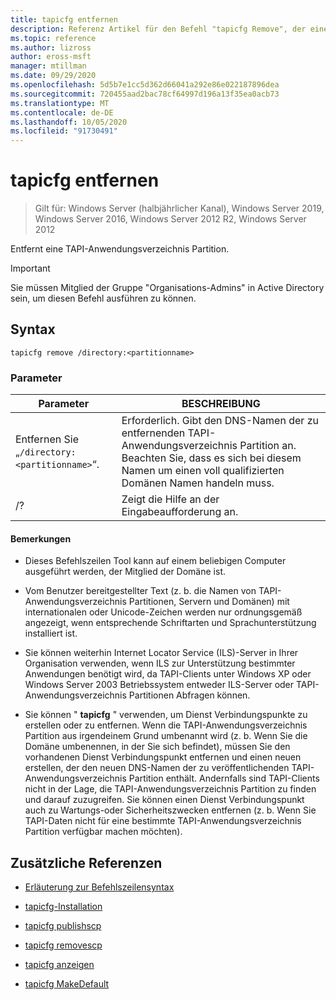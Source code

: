 ```yaml
---
title: tapicfg entfernen
description: Referenz Artikel für den Befehl "tapicfg Remove", der eine TAPI-Anwendungsverzeichnis Partition entfernt.
ms.topic: reference
ms.author: lizross
author: eross-msft
manager: mtillman
ms.date: 09/29/2020
ms.openlocfilehash: 5d5b7e1cc5d362d66041a292e86e022187896dea
ms.sourcegitcommit: 720455aad2bac78cf64997d196a13f35ea0acb73
ms.translationtype: MT
ms.contentlocale: de-DE
ms.lasthandoff: 10/05/2020
ms.locfileid: "91730491"
---
```

# <a name="tapicfg-remove"></a>tapicfg entfernen

> Gilt für: Windows Server (halbjährlicher Kanal), Windows Server 2019, Windows Server 2016, Windows Server 2012 R2, Windows Server 2012

Entfernt eine TAPI-Anwendungsverzeichnis Partition.

> [!IMPORTANT]
> Sie müssen Mitglied der Gruppe "Organisations-Admins" in Active Directory sein, um diesen Befehl ausführen zu können.

## <a name="syntax"></a>Syntax

```
tapicfg remove /directory:<partitionname>
```

### <a name="parameters"></a>Parameter

| Parameter | BESCHREIBUNG |
|--|--|
| Entfernen Sie „`/directory:<partitionname>`“. | Erforderlich. Gibt den DNS-Namen der zu entfernenden TAPI-Anwendungsverzeichnis Partition an. Beachten Sie, dass es sich bei diesem Namen um einen voll qualifizierten Domänen Namen handeln muss. |
| /? | Zeigt die Hilfe an der Eingabeaufforderung an. |

#### <a name="remarks"></a>Bemerkungen

- Dieses Befehlszeilen Tool kann auf einem beliebigen Computer ausgeführt werden, der Mitglied der Domäne ist.

- Vom Benutzer bereitgestellter Text (z. b. die Namen von TAPI-Anwendungsverzeichnis Partitionen, Servern und Domänen) mit internationalen oder Unicode-Zeichen werden nur ordnungsgemäß angezeigt, wenn entsprechende Schriftarten und Sprachunterstützung installiert ist.

- Sie können weiterhin Internet Locator Service (ILS)-Server in Ihrer Organisation verwenden, wenn ILS zur Unterstützung bestimmter Anwendungen benötigt wird, da TAPI-Clients unter Windows XP oder Windows Server 2003 Betriebssystem entweder ILS-Server oder TAPI-Anwendungsverzeichnis Partitionen Abfragen können.

- Sie können " **tapicfg** " verwenden, um Dienst Verbindungspunkte zu erstellen oder zu entfernen. Wenn die TAPI-Anwendungsverzeichnis Partition aus irgendeinem Grund umbenannt wird (z. b. Wenn Sie die Domäne umbenennen, in der Sie sich befindet), müssen Sie den vorhandenen Dienst Verbindungspunkt entfernen und einen neuen erstellen, der den neuen DNS-Namen der zu veröffentlichenden TAPI-Anwendungsverzeichnis Partition enthält. Andernfalls sind TAPI-Clients nicht in der Lage, die TAPI-Anwendungsverzeichnis Partition zu finden und darauf zuzugreifen. Sie können einen Dienst Verbindungspunkt auch zu Wartungs-oder Sicherheitszwecken entfernen (z. b. Wenn Sie TAPI-Daten nicht für eine bestimmte TAPI-Anwendungsverzeichnis Partition verfügbar machen möchten).

## <a name="additional-references"></a>Zusätzliche Referenzen

- [Erläuterung zur Befehlszeilensyntax](command-line-syntax-key.md)

- [tapicfg-Installation](tapicfg-install.md)

- [tapicfg publishscp](tapicfg-publishscp.md)

- [tapicfg removescp](tapicfg-removescp.md)

- [tapicfg anzeigen](tapicfg-show.md)

- [tapicfg MakeDefault](tapicfg-makedefault.md)